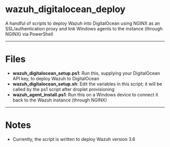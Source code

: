 # wazuh_digitalocean_deploy
A handful of scripts to deploy Wazuh into DigitalOcean using NGINX as an SSL/authentication proxy and link Windows agents to the instance (through NGINX) via PowerShell
***
# Files
* **wazuh_digitalocean_setup.ps1**: Run this, supplying your DigitalOcean API key, to deploy Wazuh to DigitalOcean
* **wazuh_digitalocean_setup.sh**: Edit the variables in this script; it will be called by the ps1 script after droplet provisioning
* **wazuh_agent_install.ps1**: Run this on a Windows device to connect it back to the Wazuh instance (through NGINX)
***
# Notes
* Currently, the script is written to deploy Wazuh version 3.6
